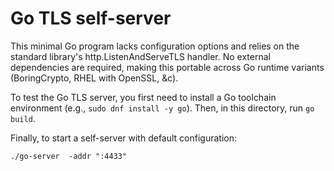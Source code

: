 # Go TLS self-server

This minimal Go program lacks configuration options and relies on the standard
library's http.ListenAndServeTLS handler. No external dependencies are
required, making this portable across Go runtime variants (BoringCrypto, RHEL
with OpenSSL, &c).

To test the Go TLS server, you first need to install a Go toolchain
environment (e.g., `sudo dnf install -y go`). Then, in this directory,
run `go build`.

Finally, to start a self-server with default configuration:

```
./go-server  -addr ":4433"
```
